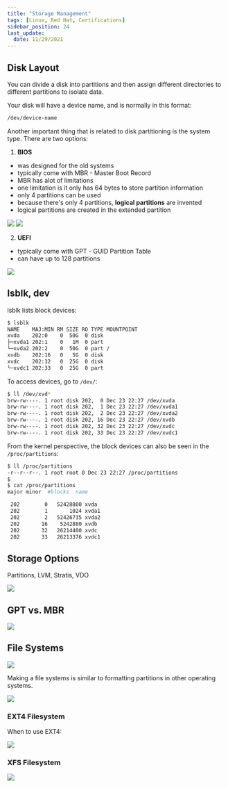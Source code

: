 ```yaml
---
title: "Storage Management"
tags: [Linux, Red Hat, Certifications]
sidebar_position: 24
last_update:
  date: 11/29/2021
---
```




## Disk Layout

You can divide a disk into partitions and then assign different directories to different partitions to isolate data.

Your disk will have a device name, and is normally in this format:

```bash
/dev/device-name
```

Another important thing that is related to disk partitioning is the system type. There are two options:

1. **BIOS**
  - was designed for the old systems
  - typically come with MBR - Master Boot Record
  - MBR has alot of limitations
  - one limitation is it only has 64 bytes to store partition information
  - only 4 partitions can be used
  - because there's only 4 partitions, **logical partitions** are invented
  - logical partitions are created in the extended partition

  ![](/img/docs/sv-bios.png)
  ![](/img/docs/sv-bios-2.png)
  
2. **UEFI**
  - typically come with GPT - GUID Partition Table
  - can have up to 128 partitions

  ![](/img/docs/sv-bios-uefi.png)


## lsblk, dev

lsblk lists block devices:

```bash
$ lsblk
NAME    MAJ:MIN RM SIZE RO TYPE MOUNTPOINT
xvda    202:0    0  50G  0 disk
├─xvda1 202:1    0   1M  0 part
└─xvda2 202:2    0  50G  0 part /
xvdb    202:16   0   5G  0 disk
xvdc    202:32   0  25G  0 disk
└─xvdc1 202:33   0  25G  0 part
```

To access devices, go to `/dev/`:

```bash
$ ll /dev/xvd*
brw-rw----. 1 root disk 202,  0 Dec 23 22:27 /dev/xvda
brw-rw----. 1 root disk 202,  1 Dec 23 22:27 /dev/xvda1
brw-rw----. 1 root disk 202,  2 Dec 23 22:27 /dev/xvda2
brw-rw----. 1 root disk 202, 16 Dec 23 22:27 /dev/xvdb
brw-rw----. 1 root disk 202, 32 Dec 23 22:27 /dev/xvdc
brw-rw----. 1 root disk 202, 33 Dec 23 22:27 /dev/xvdc1
```

From the kernel perspective, the block devices can also be seen in the `/proc/partitions`: 

```bash
$ ll /proc/partitions
-r--r--r--. 1 root root 0 Dec 23 22:27 /proc/partitions
$
$ cat /proc/partitions
major minor  #blocks  name

 202        0   52428800 xvda
 202        1       1024 xvda1
 202        2   52426735 xvda2
 202       16    5242880 xvdb
 202       32   26214400 xvdc
 202       33   26213376 xvdc1
```


## Storage Options 

Partitions, LVM, Stratis, VDO

![](/img/docs/sv-stor-options.png)


## GPT vs. MBR

![](/img/docs/sv-gpt-mbr-2.png)


## File Systems

![](/img/docs/sv-file-systems.png)

Making a file systems is similar to formatting partitions in other operating systems.

![](/img/docs/sv-fs-1.png)


### EXT4 Filesystem

When to use EXT4:

![](/img/docs/whentouseEXT4.png)


### XFS Filesystem

![](/img/docs/sv-fs-2.png)
